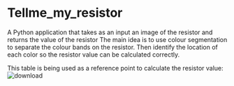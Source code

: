 # Tellme_my_resistor

A Python application that takes as an input an image of the resistor and returns the value of the resistor
The main idea is to use colour segmentation to separate the colour bands on the resistor. Then identify the location of each color so the resistor value can be calculated correctly.

This table is being used as a reference point to calculate the resistor value: 
![download](https://user-images.githubusercontent.com/51997728/146659803-262b54a6-8033-44cc-810d-233a4e3ba13d.png)

